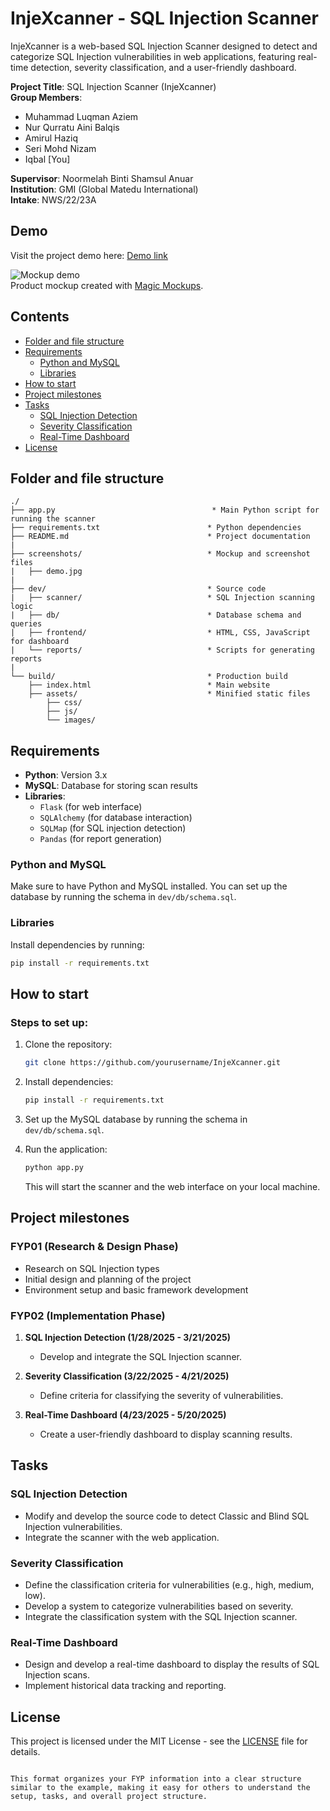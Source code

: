 # InjeXcanner - SQL Injection Scanner

InjeXcanner is a web-based SQL Injection Scanner designed to detect and categorize SQL Injection vulnerabilities in web applications, featuring real-time detection, severity classification, and a user-friendly dashboard.

**Project Title**: SQL Injection Scanner (InjeXcanner)  
**Group Members**:  
- Muhammad Luqman Aziem  
- Nur Qurratu Aini Balqis  
- Amirul Haziq  
- Seri Mohd Nizam  
- Iqbal [You]  

**Supervisor**: Noormelah Binti Shamsul Anuar  
**Institution**: GMI (Global Matedu International)  
**Intake**: NWS/22/23A

## Demo

Visit the project demo here: [Demo link](#)

![Mockup demo](screenshots/pic.jpg)  
Product mockup created with [Magic Mockups](http://magicmockups.com/).

## Contents

- [Folder and file structure](#folder-and-file-structure)
- [Requirements](#requirements)
    - [Python and MySQL](#python-and-mysql)
    - [Libraries](#libraries)
- [How to start](#how-to-start)
- [Project milestones](#project-milestones)
- [Tasks](#tasks)
    - [SQL Injection Detection](#sql-injection-detection)
    - [Severity Classification](#severity-classification)
    - [Real-Time Dashboard](#real-time-dashboard)
- [License](#license)

## Folder and file structure

```
./
├── app.py                                   * Main Python script for running the scanner
├── requirements.txt                        * Python dependencies
├── README.md                               * Project documentation
|
├── screenshots/                            * Mockup and screenshot files
|   ├── demo.jpg
|
├── dev/                                    * Source code
|   ├── scanner/                            * SQL Injection scanning logic
|   ├── db/                                 * Database schema and queries
|   ├── frontend/                           * HTML, CSS, JavaScript for dashboard
|   └── reports/                            * Scripts for generating reports
|
└── build/                                  * Production build
    ├── index.html                          * Main website
    ├── assets/                             * Minified static files
        ├── css/
        ├── js/
        └── images/
```

## Requirements

- **Python**: Version 3.x  
- **MySQL**: Database for storing scan results  
- **Libraries**:  
  - `Flask` (for web interface)
  - `SQLAlchemy` (for database interaction)
  - `SQLMap` (for SQL injection detection)
  - `Pandas` (for report generation)

### Python and MySQL

Make sure to have Python and MySQL installed. You can set up the database by running the schema in `dev/db/schema.sql`.

### Libraries

Install dependencies by running:

```bash
pip install -r requirements.txt
```

## How to start

### Steps to set up:

1. Clone the repository:

   ```bash
   git clone https://github.com/yourusername/InjeXcanner.git
   ```

2. Install dependencies:

   ```bash
   pip install -r requirements.txt
   ```

3. Set up the MySQL database by running the schema in `dev/db/schema.sql`.

4. Run the application:

   ```bash
   python app.py
   ```

   This will start the scanner and the web interface on your local machine.

## Project milestones

### FYP01 (Research & Design Phase)
- Research on SQL Injection types
- Initial design and planning of the project
- Environment setup and basic framework development

### FYP02 (Implementation Phase)
1. **SQL Injection Detection (1/28/2025 - 3/21/2025)**  
   - Develop and integrate the SQL Injection scanner.

2. **Severity Classification (3/22/2025 - 4/21/2025)**  
   - Define criteria for classifying the severity of vulnerabilities.

3. **Real-Time Dashboard (4/23/2025 - 5/20/2025)**  
   - Create a user-friendly dashboard to display scanning results.

## Tasks

### SQL Injection Detection

- Modify and develop the source code to detect Classic and Blind SQL Injection vulnerabilities.
- Integrate the scanner with the web application.

### Severity Classification

- Define the classification criteria for vulnerabilities (e.g., high, medium, low).
- Develop a system to categorize vulnerabilities based on severity.
- Integrate the classification system with the SQL Injection scanner.

### Real-Time Dashboard

- Design and develop a real-time dashboard to display the results of SQL Injection scans.
- Implement historical data tracking and reporting.

## License

This project is licensed under the MIT License - see the [LICENSE](LICENSE) file for details.
```

This format organizes your FYP information into a clear structure similar to the example, making it easy for others to understand the setup, tasks, and overall project structure.